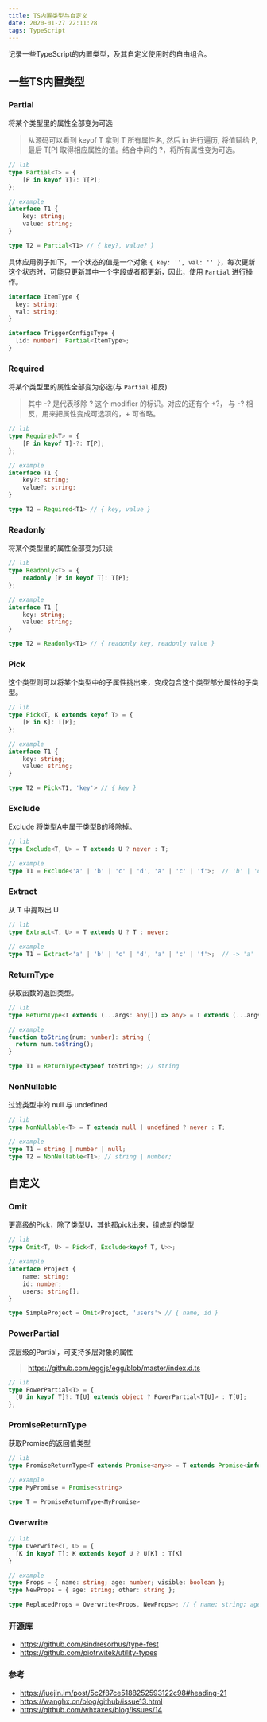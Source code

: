 ```yaml
---
title: TS内置类型与自定义
date: 2020-01-27 22:11:28
tags: TypeScript
---
```


记录一些TypeScript的内置类型，及其自定义使用时的自由组合。

<!-- more -->

## 一些TS内置类型

### Partial

将某个类型里的属性全部变为可选

>从源码可以看到 keyof T 拿到 T 所有属性名, 然后 in 进行遍历, 将值赋给 P, 最后 T[P] 取得相应属性的值。结合中间的 ?，将所有属性变为可选。

```ts
// lib
type Partial<T> = {
    [P in keyof T]?: T[P];
};

// example
interface T1 {
    key: string;
    value: string;
}

type T2 = Partial<T1> // { key?, value? }
```

具体应用例子如下，一个状态的值是一个对象 `{ key: '', val: '' }`，每次更新这个状态时，可能只更新其中一个字段或者都更新，因此，使用 `Partial` 进行操作。

```ts
interface ItemType {
  key: string;
  val: string;
}

interface TriggerConfigsType {
  [id: number]: Partial<ItemType>;
}
```

### Required

将某个类型里的属性全部变为必选(与 `Partial` 相反)

>其中 -? 是代表移除 ? 这个 modifier 的标识。对应的还有个 +?， 与 -? 相反，用来把属性变成可选项的，+ 可省略。

```ts
// lib
type Required<T> = {
    [P in keyof T]-?: T[P];
};

// example
interface T1 {
    key?: string;
    value?: string;
}

type T2 = Required<T1> // { key, value }
```

### Readonly

将某个类型里的属性全部变为只读

```ts
// lib
type Readonly<T> = {
    readonly [P in keyof T]: T[P];
};

// example
interface T1 {
    key: string;
    value: string;
}

type T2 = Readonly<T1> // { readonly key, readonly value }
```

### Pick

这个类型则可以将某个类型中的子属性挑出来，变成包含这个类型部分属性的子类型。

```ts
// lib
type Pick<T, K extends keyof T> = {
    [P in K]: T[P];
};

// example
interface T1 {
    key: string;
    value: string;
}

type T2 = Pick<T1, 'key'> // { key }
```

### Exclude

Exclude 将类型A中属于类型B的移除掉。

```ts
// lib
type Exclude<T, U> = T extends U ? never : T;

// example
type T1 = Exclude<'a' | 'b' | 'c' | 'd', 'a' | 'c' | 'f'>;  // 'b' | 'd'
```

### Extract

从 T 中提取出 U

```ts
// lib
type Extract<T, U> = T extends U ? T : never;

// example
type T1 = Extract<'a' | 'b' | 'c' | 'd', 'a' | 'c' | 'f'>;  // -> 'a' | 'c'
```

### ReturnType

获取函数的返回类型。

```ts
// lib
type ReturnType<T extends (...args: any[]) => any> = T extends (...args: any[]) => infer R ? R : any;

// example
function toString(num: number): string {
  return num.toString();
}

type T1 = ReturnType<typeof toString>; // string
```

### NonNullable

过滤类型中的 null 与 undefined

```ts
// lib
type NonNullable<T> = T extends null | undefined ? never : T;

// example
type T1 = string | number | null;
type T2 = NonNullable<T1>; // string | number;
```

## 自定义

### Omit

更高级的Pick，除了类型U，其他都pick出来，组成新的类型

```ts
// lib
type Omit<T, U> = Pick<T, Exclude<keyof T, U>>;

// example
interface Project {
    name: string;
    id: number;
    users: string[];
}

type SimpleProject = Omit<Project, 'users'> // { name, id }
```
### PowerPartial

深层级的Partial，可支持多层对象的属性
>https://github.com/eggjs/egg/blob/master/index.d.ts

```ts
// lib
type PowerPartial<T> = {
  [U in keyof T]?: T[U] extends object ? PowerPartial<T[U]> : T[U];
};
```

### PromiseReturnType

获取Promise的返回值类型

```ts
// lib
type PromiseReturnType<T extends Promise<any>> = T extends Promise<infer R>  ? R  : any;

// example
type MyPromise = Promise<string>

type T = PromiseReturnType<MyPromise>
```

### Overwrite

```ts
// lib
type Overwrite<T, U> = {
  [K in keyof T]: K extends keyof U ? U[K] : T[K]
}

// example
type Props = { name: string; age: number; visible: boolean };
type NewProps = { age: string; other: string };

type ReplacedProps = Overwrite<Props, NewProps>; // { name: string; age: string; visible: boolean; }
```

### 开源库

- https://github.com/sindresorhus/type-fest
- https://github.com/piotrwitek/utility-types

### 参考

- https://juejin.im/post/5c2f87ce5188252593122c98#heading-21
- https://wanghx.cn/blog/github/issue13.html
- https://github.com/whxaxes/blog/issues/14
